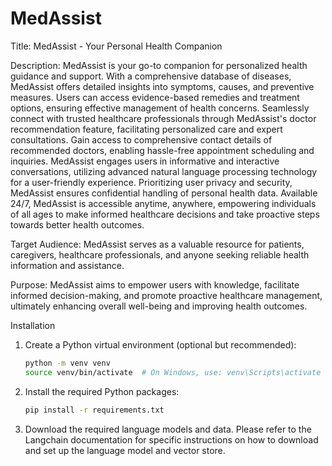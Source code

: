 # MedAssist
Title: MedAssist - Your Personal Health Companion

Description:
MedAssist is your go-to companion for personalized health guidance and support. With a comprehensive database of diseases, MedAssist offers detailed insights into symptoms, causes, and preventive measures. Users can access evidence-based remedies and treatment options, ensuring effective management of health concerns. Seamlessly connect with trusted healthcare professionals through MedAssist's doctor recommendation feature, facilitating personalized care and expert consultations. Gain access to comprehensive contact details of recommended doctors, enabling hassle-free appointment scheduling and inquiries. MedAssist engages users in informative and interactive conversations, utilizing advanced natural language processing technology for a user-friendly experience. Prioritizing user privacy and security, MedAssist ensures confidential handling of personal health data. Available 24/7, MedAssist is accessible anytime, anywhere, empowering individuals of all ages to make informed healthcare decisions and take proactive steps towards better health outcomes.

Target Audience:
MedAssist serves as a valuable resource for patients, caregivers, healthcare professionals, and anyone seeking reliable health information and assistance.

Purpose:
MedAssist aims to empower users with knowledge, facilitate informed decision-making, and promote proactive healthcare management, ultimately enhancing overall well-being and improving health outcomes.

Installation
1. Create a Python virtual environment (optional but recommended):

    ```bash
    python -m venv venv
    source venv/bin/activate  # On Windows, use: venv\Scripts\activate
    ```

2. Install the required Python packages:

    ```bash
    pip install -r requirements.txt
    ```

3. Download the required language models and data. Please refer to the Langchain documentation for specific instructions on how to download and set up the language model and vector store.
